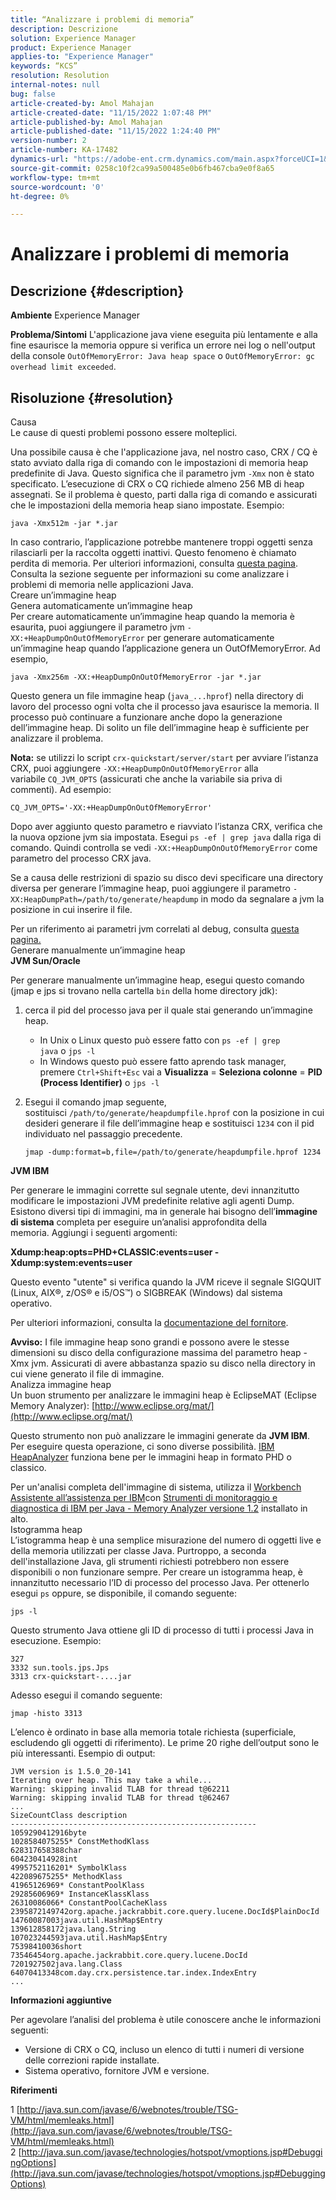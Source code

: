 ```yaml
---
title: “Analizzare i problemi di memoria”
description: Descrizione
solution: Experience Manager
product: Experience Manager
applies-to: "Experience Manager"
keywords: “KCS”
resolution: Resolution
internal-notes: null
bug: false
article-created-by: Amol Mahajan
article-created-date: "11/15/2022 1:07:48 PM"
article-published-by: Amol Mahajan
article-published-date: "11/15/2022 1:24:40 PM"
version-number: 2
article-number: KA-17482
dynamics-url: "https://adobe-ent.crm.dynamics.com/main.aspx?forceUCI=1&pagetype=entityrecord&etn=knowledgearticle&id=73b9f57c-e664-ed11-9561-6045bd006a22"
source-git-commit: 0258c10f2ca99a500485e0b6fb467cba9e0f8a65
workflow-type: tm+mt
source-wordcount: '0'
ht-degree: 0%

---
```


# Analizzare i problemi di memoria

## Descrizione {#description}

<b>Ambiente</b>
Experience Manager


<b>Problema/Sintomi</b>
L&#39;applicazione java viene eseguita più lentamente e alla fine esaurisce la memoria oppure si verifica un errore nei log o nell&#39;output della console `OutOfMemoryError: Java heap space` o `OutOfMemoryError: gc overhead limit exceeded`.


## Risoluzione {#resolution}

Causa<br>
Le cause di questi problemi possono essere molteplici.

Una possibile causa è che l&#39;applicazione java, nel nostro caso, CRX / CQ è stato avviato dalla riga di comando con le impostazioni di memoria heap predefinite di Java. Questo significa che il parametro jvm `-Xmx` non è stato specificato. L’esecuzione di CRX o CQ richiede almeno 256 MB di heap assegnati. Se il problema è questo, parti dalla riga di comando e assicurati che le impostazioni della memoria heap siano impostate. Esempio:


```
java -Xmx512m -jar *.jar
```


In caso contrario, l’applicazione potrebbe mantenere troppi oggetti senza rilasciarli per la raccolta oggetti inattivi. Questo fenomeno è chiamato perdita di memoria. Per ulteriori informazioni, consulta [questa pagina](http://java.sun.com/javase/6/webnotes/trouble/TSG-VM/html/memleaks.html). Consulta la sezione seguente per informazioni su come analizzare i problemi di memoria nelle applicazioni Java.
<br>Creare un’immagine heap<br>Genera automaticamente un’immagine heap<br>
Per creare automaticamente un’immagine heap quando la memoria è esaurita, puoi aggiungere il parametro jvm `-XX:+HeapDumpOnOutOfMemoryError` per generare automaticamente un’immagine heap quando l’applicazione genera un OutOfMemoryError. Ad esempio,


```
java -Xmx256m -XX:+HeapDumpOnOutOfMemoryError -jar *.jar
```


Questo genera un file immagine heap (`java_...hprof`) nella directory di lavoro del processo ogni volta che il processo java esaurisce la memoria. Il processo può continuare a funzionare anche dopo la generazione dell’immagine heap. Di solito un file dell’immagine heap è sufficiente per analizzare il problema.

<b>Nota:</b> se utilizzi lo script `crx-quickstart/server/start` per avviare l’istanza CRX, puoi aggiungere `-XX:+HeapDumpOnOutOfMemoryError` alla variabile `CQ_JVM_OPTS` (assicurati che anche la variabile sia priva di commenti). Ad esempio:


```
CQ_JVM_OPTS='-XX:+HeapDumpOnOutOfMemoryError'
```


Dopo aver aggiunto questo parametro e riavviato l’istanza CRX, verifica che la nuova opzione jvm sia impostata. Esegui `ps -ef | grep java` dalla riga di comando. Quindi controlla se vedi `-XX:+HeapDumpOnOutOfMemoryError` come parametro del processo CRX java.

Se a causa delle restrizioni di spazio su disco devi specificare una directory diversa per generare l’immagine heap, puoi aggiungere il parametro `-XX:HeapDumpPath=/path/to/generate/heapdump` in modo da segnalare a jvm la posizione in cui inserire il file.

Per un riferimento ai parametri jvm correlati al debug, consulta [questa pagina.
](http://java.sun.com/javase/technologies/hotspot/vmoptions.jsp#DebuggingOptions)
<br>Generare manualmente un’immagine heap<br>
<b>JVM Sun/Oracle</b>

Per generare manualmente un’immagine heap, esegui questo comando (jmap e jps si trovano nella cartella `bin` della home directory jdk):

1. cerca il pid del processo java per il quale stai generando un’immagine heap.
   - In Unix o Linux questo può essere fatto con `ps -ef | grep java` o `jps -l`
   - In Windows questo può essere fatto aprendo task manager, premere `Ctrl+Shift+Esc` vai a <b>Visualizza</b> = <b>Seleziona colonne</b> = <b>PID (Process Identifier)</b> o `jps -l`
2. Esegui il comando jmap seguente, sostituisci `/path/to/generate/heapdumpfile.hprof` con la posizione in cui desideri generare il file dell’immagine heap e sostituisci `1234` con il pid individuato nel passaggio precedente.

   ```
   jmap -dump:format=b,file=/path/to/generate/heapdumpfile.hprof 1234
   ```


<b>JVM IBM</b>

Per generare le immagini corrette sul segnale utente, devi innanzitutto modificare le impostazioni JVM predefinite relative agli agenti Dump. Esistono diversi tipi di immagini, ma in generale hai bisogno dell’<b>immagine di sistema</b> completa per eseguire un’analisi approfondita della memoria. Aggiungi i seguenti argomenti:

<b>Xdump:heap:opts=PHD+CLASSIC:events=user -Xdump:system:events=user</b>

Questo evento &quot;utente&quot; si verifica quando la JVM riceve il segnale SIGQUIT (Linux, AIX®, z/OS® e i5/OS™) o SIGBREAK (Windows) dal sistema operativo.

Per ulteriori informazioni, consulta la [documentazione del fornitore](http://pic.dhe.ibm.com/infocenter/java7sdk/v7r0/index.jsp?topic=%2Fcom.ibm.java.aix.70.doc%2Fdiag%2Fpreface%2Fchanges_70%2Foverview_gc.html).

<b>Avviso:</b> I file immagine heap sono grandi e possono avere le stesse dimensioni su disco della configurazione massima del parametro heap -Xmx jvm. Assicurati di avere abbastanza spazio su disco nella directory in cui viene generato il file di immagine.
<br>Analizza immagine heap<br>
Un buon strumento per analizzare le immagini heap è EclipseMAT (Eclipse Memory Analyzer): [http://www.eclipse.org/mat/](http://www.eclipse.org/mat/)

Questo strumento non può analizzare le immagini generate da <b>JVM IBM</b>. Per eseguire questa operazione, ci sono diverse possibilità. [IBM HeapAnalyzer](https://www.ibm.com/developerworks/community/groups/service/html/communityview?communityUuid=4544bafe-c7a2-455f-9d43-eb866ea60091) funziona bene per le immagini heap in formato PHD o classico.

Per un&#39;analisi completa dell&#39;immagine di sistema, utilizza il [Workbench Assistente all’assistenza per IBM](http://www-01.ibm.com/software/support/isa/)con [Strumenti di monitoraggio e diagnostica di IBM per Java - Memory Analyzer versione 1.2](http://www.ibm.com/developerworks/java/jdk/tools/memoryanalyzer/) installato in alto.
<br>Istogramma heap<br>
L’istogramma heap è una semplice misurazione del numero di oggetti live e della memoria utilizzati per classe Java. Purtroppo, a seconda dell&#39;installazione Java, gli strumenti richiesti potrebbero non essere disponibili o non funzionare sempre. Per creare un istogramma heap, è innanzitutto necessario l’ID di processo del processo Java. Per ottenerlo esegui `ps` oppure, se disponibile, il comando seguente:


```
jps -l
```


Questo strumento Java ottiene gli ID di processo di tutti i processi Java in esecuzione. Esempio:


```
327 
3332 sun.tools.jps.Jps
3313 crx-quickstart-....jar
```


Adesso esegui il comando seguente:


```
jmap -histo 3313
```


L’elenco è ordinato in base alla memoria totale richiesta (superficiale, escludendo gli oggetti di riferimento). Le prime 20 righe dell’output sono le più interessanti. Esempio di output:


```
JVM version is 1.5.0_20-141
Iterating over heap. This may take a while...
Warning: skipping invalid TLAB for thread t@62211
Warning: skipping invalid TLAB for thread t@62467
...
SizeCountClass description
-------------------------------------------------------
1059290412916byte
1028584075255* ConstMethodKlass
628317658388char
604230414928int
4995752116201* SymbolKlass
422089675255* MethodKlass
41965126969* ConstantPoolKlass
29285606969* InstanceKlassKlass
26310086066* ConstantPoolCacheKlass
2395872149742org.apache.jackrabbit.core.query.lucene.DocId$PlainDocId
14760087003java.util.HashMap$Entry
139612858172java.lang.String
107023244593java.util.HashMap$Entry
75398410036short
73546454org.apache.jackrabbit.core.query.lucene.DocId
7201927502java.lang.Class
64070413348com.day.crx.persistence.tar.index.IndexEntry
...
```


<b>Informazioni aggiuntive</b>

Per agevolare l’analisi del problema è utile conoscere anche le informazioni seguenti:

- Versione di CRX o CQ, incluso un elenco di tutti i numeri di versione delle correzioni rapide installate.
- Sistema operativo, fornitore JVM e versione.


<b>Riferimenti</b>

1 [http://java.sun.com/javase/6/webnotes/trouble/TSG-VM/html/memleaks.html](http://java.sun.com/javase/6/webnotes/trouble/TSG-VM/html/memleaks.html)
2 [http://java.sun.com/javase/technologies/hotspot/vmoptions.jsp#DebuggingOptions](http://java.sun.com/javase/technologies/hotspot/vmoptions.jsp#DebuggingOptions)
